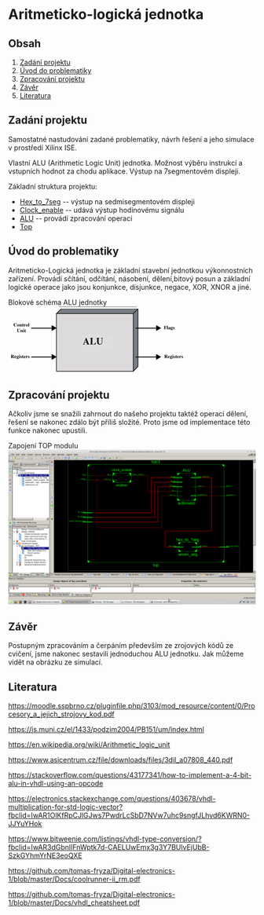 # Aritmeticko-logická jednotka

## Obsah
1. [Zadání projektu](#zadání-projektu)
2. [Úvod do problematiky](#úvod-do-problematiky)
3. [Zpracování projektu](#zpracování-projektu)
4. [Závěr](#závěr)
5. [Literatura](#Literatura)

## Zadání projektu
Samostatné nastudování zadané problematiky, návrh řešení a jeho simulace v prostředí Xilinx ISE.

Vlastní ALU (Arithmetic Logic Unit) jednotka. Možnost výběru instrukcí a vstupních hodnot za chodu aplikace. Výstup na 7segmentovém displeji.


Základní struktura projektu:
+ [Hex_to_7seg](hex_to_7seg.vhd)    -- výstup na sedmisegmentovém displeji
+ [Clock_enable](clock_enable.vhd)  -- udává výstup hodinovému signálu
+ [ALU](ALU.vhd)                -- provádí zpracování operací
+ [Top](top.vhd)

## Úvod do problematiky

Aritmeticko-Logická jednotka je základní stavební jednotkou výkonnostních zařízení. Provádí sčítání, odčítání, násobení, dělení,bitový posun a základní logické operace jako jsou konjunkce, disjunkce, negace, XOR, XNOR a jiné.

Blokové schéma ALU jednotky
![Blokové schéma](https://github.com/xfrolk03/Digital-electronics-1/blob/master/Labs/09_Project/images/alu-teorie.png)

## Zpracování projektu


Ačkoliv jsme se snažili zahrnout do našeho projektu taktéž operaci dělení, řešení se nakonec zdálo být příliš složité. Proto jsme od implementace této funkce nakonec upustili.

Zapojení TOP modulu
![Schéma zapojení](https://github.com/xfrolk03/Digital-electronics-1/blob/master/Labs/09_Project/images/TOP.png)


## Závěr

Postupným zpracováním a čerpáním především ze zrojových kódů ze cvičení, jsme nakonec sestavili jednoduchou ALU jednotku. Jak můžeme vidět na obrázku ze simulací.

## Literatura

https://moodle.sspbrno.cz/pluginfile.php/3103/mod_resource/content/0/Procesory_a_jejich_strojovy_kod.pdf

https://is.muni.cz/el/1433/podzim2004/PB151/um/index.html

https://en.wikipedia.org/wiki/Arithmetic_logic_unit

https://www.asicentrum.cz/file/downloads/files/3dil_a07808_440.pdf

https://stackoverflow.com/questions/43177341/how-to-implement-a-4-bit-alu-in-vhdl-using-an-opcode

https://electronics.stackexchange.com/questions/403678/vhdl-multiplication-for-std-logic-vector?fbclid=IwAR1OlKfRpCJlGJws7PwdrLcSbD7NVw7uhc9sngfJLhvd6KWRN0-JJYuYHok

https://www.bitweenie.com/listings/vhdl-type-conversion/?fbclid=IwAR3dGbnlIFnWptk7d-CAELUwEmx3g3Y7BUlvEjUbB-SzkGYhmYrNE3eoQXE

https://github.com/tomas-fryza/Digital-electronics-1/blob/master/Docs/coolrunner-ii_rm.pdf

https://github.com/tomas-fryza/Digital-electronics-1/blob/master/Docs/vhdl_cheatsheet.pdf
